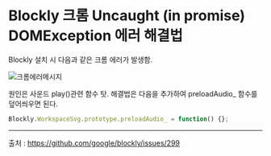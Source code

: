 # Blockly 크롬 Uncaught (in promise) DOMException 에러 해결법

Blockly 설치 시 다음과 같은 크롬 에러가 발생함.

![크롬에러메시지](https://user-images.githubusercontent.com/36276682/56076261-e919a780-5e09-11e9-9a2e-47340838602a.png)

 
원인은 사운드 play()관련 함수 탓. 해결법은 다음을 추가하여 preloadAudio_ 함수를 덮어씌우면 된다.

~~~javascript
Blockly.WorkspaceSvg.prototype.preloadAudio_ = function() {};
~~~

---
출처 : https://github.com/google/blockly/issues/299
